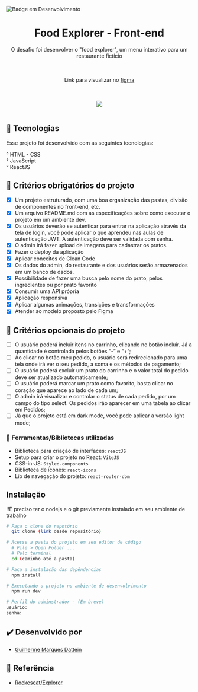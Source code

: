 
![Badge em Desenvolvimento](http://img.shields.io/static/v1?label=STATUS&message=EM%20DESENVOLVIMENTO&color=GREEN&style=for-the-badge)
<div align="center"> 
  <h1>Food Explorer - Front-end</h1>
  O desafio foi desenvolver o "food explorer", um menu interativo para um restaurante fictício </br></br></br>
  <p>Link para visualizar no <a href="https://www.figma.com/file/Kg1qaLFNZy9dd0vxbGYjm9/food-explorer-v2-(Community)?node-id=5%3A980&mode=dev" target="_blank">figma</a></p>
  </br></br>
  <img src="https://github.com/GuiDattein/foodexplorer-frontend/assets/91683433/57987e04-1e25-4685-9005-cacf39cd981e" />
</div></br>

<h2>
  🚀 Tecnologias
</h2>

<p>
  Esse projeto foi desenvolvido com as seguintes tecnologias:

  ° HTML - CSS </br>
  ° JavaScript</br>
  ° ReactJS</br>
</p>

## 🎯 Critérios obrigatórios do projeto

- [x] Um projeto estruturado, com uma boa organização das pastas, divisão de componentes no front-end, etc.
- [x] Um arquivo README.md com as especificações sobre como executar o projeto em um ambiente dev.
- [x] Os usuários deverão se autenticar para entrar na aplicação através da tela de login, você pode aplicar o que aprendeu nas aulas de autenticação JWT. A autenticação deve ser validada com senha.
- [x] O admin irá fazer upload de imagens para cadastrar os pratos.
- [x] Fazer o deploy da aplicação
- [x] Aplicar conceitos de Clean Code
- [x] Os dados do admin, do restaurante e dos usuários serão armazenados em um banco de dados.
- [x] Possibilidade de fazer uma busca pelo nome do prato, pelos ingredientes ou por prato favorito
- [x] Consumir uma API própria
- [X] Aplicação responsiva
- [x] Aplicar algumas animações, transições e transformações
- [x] Atender ao modelo proposto pelo Figma

## 🎯 Critérios opcionais do projeto

- [ ] O usuário poderá incluir itens no carrinho, clicando no botão incluir. Já a quantidade é controlada pelos botões “-” e “+”;
- [ ] Ao clicar no botão meu pedido, o usuário será redirecionado para uma tela onde irá ver o seu pedido, a soma e os métodos de pagamento;
- [ ] O usuário poderá excluir um prato do carrinho e o valor total do pedido deve ser atualizado automaticamente;
- [ ] O usuário poderá marcar um prato como favorito, basta clicar no coração que aparece ao lado de cada um;
- [ ] O admin irá visualizar e controlar o status de cada pedido, por um campo do tipo select. Os pedidos irão aparecer em uma tabela ao clicar em Pedidos;
- [ ] Já que o projeto está em dark mode, você pode aplicar a versão light mode;

### 📘 Ferramentas/Bibliotecas utilizadas
  - Biblioteca para criação de interfaces: `reactJS`
  - Setup para criar o projeto no React: `ViteJS`
  - CSS-in-JS: `Styled-components`
  - Biblioteca de ícones: `react-icons`
  - Lib de navegação do projeto: `react-router-dom`

## Instalação

!!É preciso ter o nodejs e o git previamente instalado em seu ambiente de trabalho
```bash
# Faça o clone do repotório
  git clone (link desde repositório)

# Acesse a pasta do projeto em seu editor de código
  # File > Open Folder ...
  # Pelo terminal
  cd (caminho até a pasta)

# Faça a instalação das depêndencias
  npm install

# Executando o projeto no ambiente de desenvolvimento
  npm run dev
```

```bash
# Perfil do adminstrador - (Em breve)
usuário: 
senha: 
```

## ✔️ Desenvolvido por

- [Guilherme Marques Dattein](https://github.com/GuiDattein/)

## 📄 Referência

- [Rockeseat/Explorer](https://www.rocketseat.com.br/)
